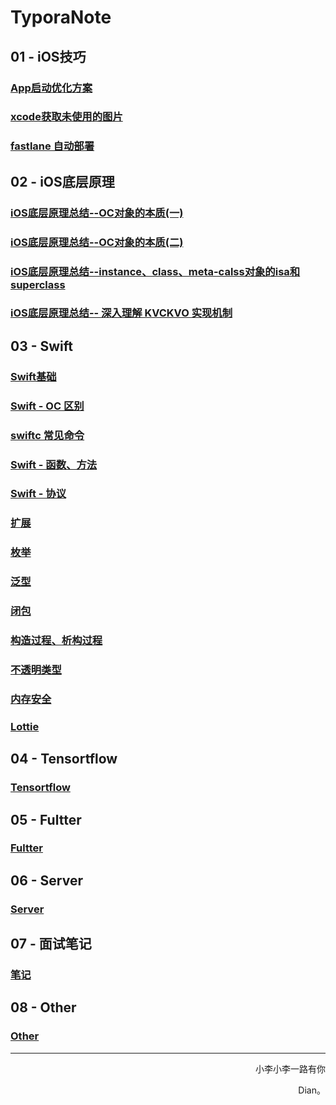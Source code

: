 # TyporaNote
   
## 01 - iOS技巧

### <a href="https://github.com/lidian6864677/TyporaNote/blob/master/Dian‘s%20Note/01%20-%20iOS技巧/App启动优化方案.md" target="_blank">App启动优化方案</a>

### <a href="https://github.com/lidian6864677/TyporaNote/blob/master/Dian‘s Note/01 - iOS技巧/xcode获取未使用的图片.md" target="_blank">xcode获取未使用的图片</a>

### <a href="https://github.com/lidian6864677/TyporaNote/blob/master/Dian‘s Note/01 - iOS技巧/fastlane 自动部署.md" target="_blank">fastlane 自动部署</a>

## 02 - iOS底层原理

### <a href="https://github.com/lidian6864677/TyporaNote/blob/master/Dian‘s Note/02 - iOS底层/iOS底层原理总结--OC对象的本质(一).md" target="_blank">iOS底层原理总结--OC对象的本质(一)</a>

### <a href="https://github.com/lidian6864677/TyporaNote/blob/master/Dian‘s Note/02 - iOS底层/iOS底层原理总结--OC对象的本质(二).md" target="_blank">iOS底层原理总结--OC对象的本质(二)</a>

### <a href="https://github.com/lidian6864677/TyporaNote/blob/master/Dian‘s Note/02 - iOS底层/iOS底层原理总结--instance、class、meta-calss对象的isa和superclass.md" target="_blank">iOS底层原理总结--instance、class、meta-calss对象的isa和superclass</a>

### <a href="https://github.com/lidian6864677/TyporaNote/blob/master/Dian‘s Note/02 - iOS底层/iOS底层原理总结-- 深入理解 KVCKVO 实现机制.md" target="_blank">iOS底层原理总结-- 深入理解 KVCKVO 实现机制</a>



## 03 - Swift

### <a href="https://github.com/lidian6864677/TyporaNote/blob/master/Dian‘s Note/03 - Swift/swift学习笔记.md" target="_blank">Swift基础</a>

### <a href="https://github.com/lidian6864677/TyporaNote/blob/master/Dian‘s Note/03 - Swift/Swift-OC区别.md" target="_blank">Swift - OC 区别</a>

### <a href="https://github.com/lidian6864677/TyporaNote/blob/master/Dian‘s Note/03 - Swift/Swiftc常见命令.md" target="_blank">swiftc 常见命令</a>

### <a href="https://github.com/lidian6864677/TyporaNote/blob/master/Dian‘s Note/03 - Swift/Swift - 函数、方法 .md" target="_blank">Swift - 函数、方法</a>

### <a href="https://github.com/lidian6864677/TyporaNote/blob/master/Dian‘s Note/03 - Swift/Swift - 协议.md" target="_blank">Swift - 协议</a>

### <a href="地址" target="_blank">扩展</a>

### <a href="地址" target="_blank">枚举</a>

### <a href="地址" target="_blank">泛型</a>

### <a href="地址" target="_blank">闭包</a>

### <a href="地址" target="_blank">构造过程、析构过程</a>

### <a href="地址" target="_blank">不透明类型</a>

### <a href="地址" target="_blank">内存安全</a>

### <a href="地址" target="_blank">Lottie</a>

## 04 - Tensortflow

### <a href="地址" target="_blank">Tensortflow</a>

## 05 - Fultter

### <a href="地址" target="_blank">Fultter</a>

## 06 - Server

### <a href="地址" target="_blank">Server</a>

## 07 - 面试笔记

### <a href="地址" target="_blank">笔记</a>

## 08 - Other

### <a href="地址" target="_blank">Other</a>



------

<p align="right" color="orange">	小李小李一路有你</p><p align="right" color="orange">	Dian。</p>	


